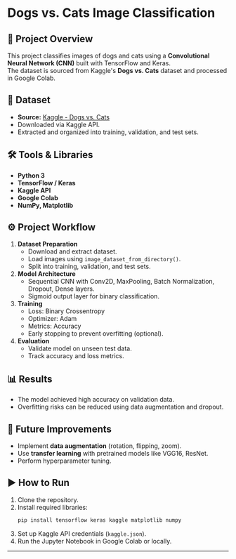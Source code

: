 # Dogs vs. Cats Image Classification

## 📌 Project Overview
This project classifies images of dogs and cats using a **Convolutional Neural Network (CNN)** built with TensorFlow and Keras.  
The dataset is sourced from Kaggle's **Dogs vs. Cats** dataset and processed in Google Colab.

## 📂 Dataset
- **Source:** [Kaggle - Dogs vs. Cats](https://www.kaggle.com/datasets/salader/dogs-vs-cats)
- Downloaded via Kaggle API.
- Extracted and organized into training, validation, and test sets.

## 🛠️ Tools & Libraries
- **Python 3**
- **TensorFlow / Keras**
- **Kaggle API**
- **Google Colab**
- **NumPy, Matplotlib**

## ⚙️ Project Workflow
1. **Dataset Preparation**
   - Download and extract dataset.
   - Load images using `image_dataset_from_directory()`.
   - Split into training, validation, and test sets.
2. **Model Architecture**
   - Sequential CNN with Conv2D, MaxPooling, Batch Normalization, Dropout, Dense layers.
   - Sigmoid output layer for binary classification.
3. **Training**
   - Loss: Binary Crossentropy
   - Optimizer: Adam
   - Metrics: Accuracy
   - Early stopping to prevent overfitting (optional).
4. **Evaluation**
   - Validate model on unseen test data.
   - Track accuracy and loss metrics.

## 📊 Results
- The model achieved high accuracy on validation data.
- Overfitting risks can be reduced using data augmentation and dropout.

## 🚀 Future Improvements
- Implement **data augmentation** (rotation, flipping, zoom).
- Use **transfer learning** with pretrained models like VGG16, ResNet.
- Perform hyperparameter tuning.

## ▶️ How to Run
1. Clone the repository.
2. Install required libraries:
   ```bash
   pip install tensorflow keras kaggle matplotlib numpy
   ```
3. Set up Kaggle API credentials (`kaggle.json`).
4. Run the Jupyter Notebook in Google Colab or locally.

--- 
